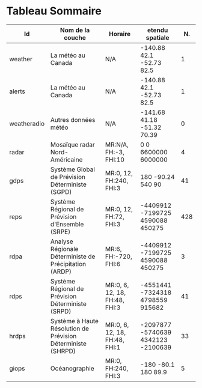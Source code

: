 # Tableau Sommaire


Id          | Nom de la couche                                             | Horaire                       | etendu spatiale                    | N. 
------------|--------------------------------------------------------------|-------------------------------|------------------------------------|----
weather     | La météo au Canada                                           | N/A                           | -140.88 42.1 -52.73 82.5           | 1  
alerts      | La météo au Canada                                           | N/A                           | -140.88 42.1 -52.73 82.5           | 1  
weatheradio | Autres données météo                                         | N/A                           | -141.68 41.18 -51.32 70.39         | 0  
radar       | Mosaïque radar Nord-Américaine                               | MR:N/A, FH:-3, FHI:10         | 0 0 6600000 6000000                | 4  
gdps        | Système Global de Prévision Déterministe (SGPD)              | MR:0, 12, FH:240, FHI:3       | 180 -90.24 540 90                  | 41 
reps        | Système Régional de Prévision d'Ensemble (SRPE)              | MR:0, 12, FH:72, FHI:3        | -4409912 -7199725 4590088 450275   | 428
rdpa        | Analyse Régionale Déterministe de Précipitation (ARDP)       | MR:6, FH:-720, FHI:6          | -4409912 -7199725 4590088 450275   | 3  
rdps        | Système Régional de Prévision Déterministe (SRPD)            | MR:0, 6, 12, 18, FH:48, FHI:3 | -4551441 -7324318 4798559 915682   | 41 
hrdps       | Système à Haute Résolution de Prévision Déterministe (SHRPD) | MR:0, 6, 12, 18, FH:48, FHI:1 | -2097877 -5740639 4342123 -2100639 | 33 
giops       | Océanographie                                                | MR:0, FH:240, FHI:3           | -180 -80.1 180 89.9                | 5  

